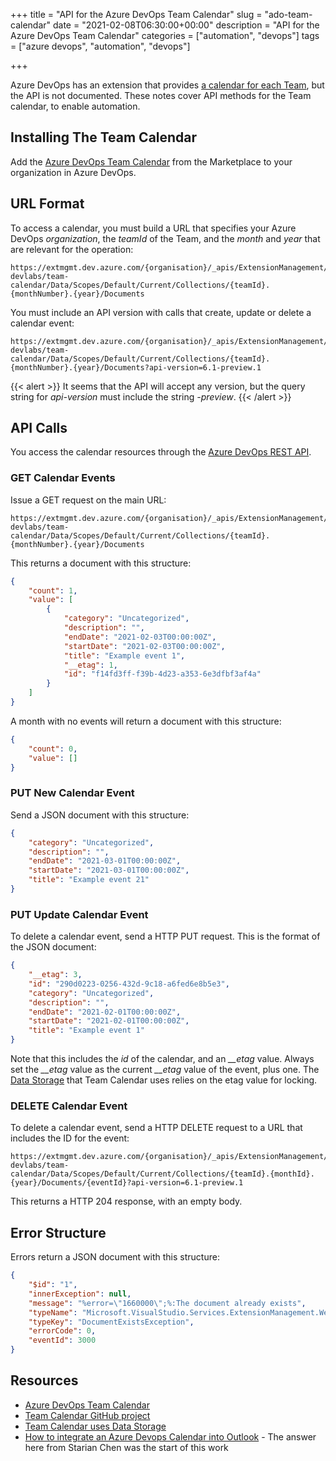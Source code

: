 +++
title = "API for the Azure DevOps Team Calendar"
slug = "ado-team-calendar"
date = "2021-02-08T06:30:00+00:00"
description = "API for the Azure DevOps Team Calendar"
categories = ["automation", "devops"]
tags = ["azure devops", "automation", "devops"]

+++

Azure DevOps has an extension that provides [a calendar for each Team](https://marketplace.visualstudio.com/items?itemName=ms-devlabs.team-calendar&targetId=b2bf9ecf-25cc-486f-82cb-6111d79e2adc&utm_source=vstsproduct&utm_medium=ExtHubManageList), but the API is not documented. These notes cover API methods for the Team calendar, to enable automation.

## Installing The Team Calendar

Add the [Azure DevOps Team Calendar](https://marketplace.visualstudio.com/items?itemName=ms-devlabs.team-calendar&targetId=b2bf9ecf-25cc-486f-82cb-6111d79e2adc&utm_source=vstsproduct&utm_medium=ExtHubManageList) from the Marketplace to your organization in Azure DevOps.

## URL Format

To access a calendar, you must build a URL that specifies your Azure DevOps *organization*, the *teamId* of the Team, and the *month* and *year* that are relevant for the operation:

    https://extmgmt.dev.azure.com/{organisation}/_apis/ExtensionManagement/InstalledExtensions/ms-devlabs/team-calendar/Data/Scopes/Default/Current/Collections/{teamId}.{monthNumber}.{year}/Documents

You must include an API version with calls that create, update or delete a calendar event:

    https://extmgmt.dev.azure.com/{organisation}/_apis/ExtensionManagement/InstalledExtensions/ms-devlabs/team-calendar/Data/Scopes/Default/Current/Collections/{teamId}.{monthNumber}.{year}/Documents?api-version=6.1-preview.1

{{< alert >}}
It seems that the API will accept any version, but the query string for *api-version* must include the string *-preview*.
{{< /alert >}}

## API Calls

You access the calendar resources through the [Azure DevOps REST API](https://docs.microsoft.com/en-us/rest/api/azure/devops).

### GET Calendar Events

Issue a GET request on the main URL:

    https://extmgmt.dev.azure.com/{organisation}/_apis/ExtensionManagement/InstalledExtensions/ms-devlabs/team-calendar/Data/Scopes/Default/Current/Collections/{teamId}.{monthNumber}.{year}/Documents

This returns a document with this structure:

```json
{
    "count": 1,
    "value": [
        {
            "category": "Uncategorized",
            "description": "",
            "endDate": "2021-02-03T00:00:00Z",
            "startDate": "2021-02-03T00:00:00Z",
            "title": "Example event 1",
            "__etag": 1,
            "id": "f14fd3ff-f39b-4d23-a353-6e3dfbf3af4a"
        }
    ]
}
```

A month with no events will return a document with this structure:

```json
{
    "count": 0,
    "value": []
}
```

### PUT New Calendar Event

Send a JSON document with this structure:

```json
{
    "category": "Uncategorized",
    "description": "",
    "endDate": "2021-03-01T00:00:00Z",
    "startDate": "2021-03-01T00:00:00Z",
    "title": "Example event 21"
}
```

### PUT Update Calendar Event

To delete a calendar event, send a HTTP PUT request. This is the format of the JSON document:

```json
{
    "__etag": 3,
    "id": "290d0223-0256-432d-9c18-a6fed6e8b5e3",
    "category": "Uncategorized",
    "description": "",
    "endDate": "2021-02-01T00:00:00Z",
    "startDate": "2021-02-01T00:00:00Z",
    "title": "Example event 1"
}
```

Note that this includes the *id* of the calendar, and an *\__etag* value. Always set the *\__etag* value as the current *\__etag* value of the event, plus one. The [Data Storage](https://docs.microsoft.com/en-us/azure/devops/extend/develop/data-storage?view=azure-devops) that Team Calendar uses relies on the etag value for locking.

### DELETE Calendar Event

To delete a calendar event, send a HTTP DELETE request to a URL that includes the ID for the event:

    https://extmgmt.dev.azure.com/{organisation}/_apis/ExtensionManagement/InstalledExtensions/ms-devlabs/team-calendar/Data/Scopes/Default/Current/Collections/{teamId}.{monthId}.{year}/Documents/{eventId}?api-version=6.1-preview.1

This returns a HTTP 204 response, with an empty body.

## Error Structure

Errors return a JSON document with this structure:

```json
{
    "$id": "1",
    "innerException": null,
    "message": "%error=\"1660000\";%:The document already exists",
    "typeName": "Microsoft.VisualStudio.Services.ExtensionManagement.WebApi.DocumentExistsException, Microsoft.VisualStudio.Services.ExtensionManagement.WebApi",
    "typeKey": "DocumentExistsException",
    "errorCode": 0,
    "eventId": 3000
}
```

## Resources

- [Azure DevOps Team Calendar](https://marketplace.visualstudio.com/items?itemName=ms-devlabs.team-calendar&targetId=b2bf9ecf-25cc-486f-82cb-6111d79e2adc&utm_source=vstsproduct&utm_medium=ExtHubManageList)
- [Team Calendar GitHub project](https://github.com/microsoft/vsts-team-calendar)
- [Team Calendar uses Data Storage](https://docs.microsoft.com/en-us/azure/devops/extend/develop/data-storage?view=azure-devops)
- [How to integrate an Azure Devops Calendar into Outlook](https://stackoverflow.com/questions/60988989/how-to-integrate-an-azure-devops-calendar-into-outlook/61222307) - The answer here from Starian Chen was the start of this work

